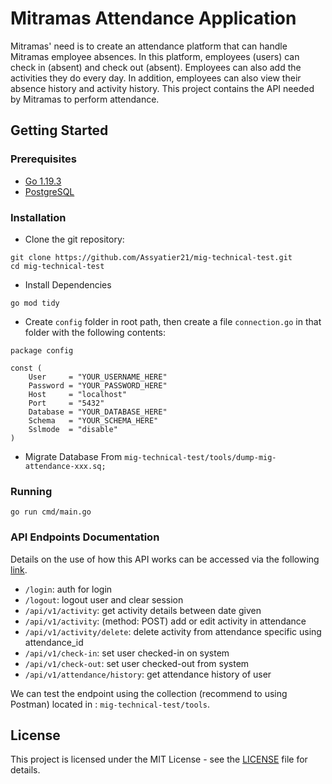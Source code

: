# Mitramas Attendance Application

Mitramas' need is to create an attendance platform that can handle Mitramas employee absences. In this platform, employees (users) can check in (absent) and check out (absent). Employees can also add the activities they do every day. In addition, employees can also view their absence history and activity history. This project contains the API needed by Mitramas to perform attendance.

## Getting Started

### Prerequisites

- [Go 1.19.3](https://go.dev/dl/)
- [PostgreSQL](https://www.postgresql.org/download/)

### Installation

- Clone the git repository:

```
git clone https://github.com/Assyatier21/mig-technical-test.git
cd mig-technical-test
```

- Install Dependencies

```
go mod tidy
```

- Create `config` folder in root path, then create a file `connection.go` in that folder with the following contents:

```
package config

const (
	User     = "YOUR_USERNAME_HERE"
	Password = "YOUR_PASSWORD_HERE"
	Host     = "localhost"
	Port     = "5432"
	Database = "YOUR_DATABASE_HERE"
	Schema   = "YOUR_SCHEMA_HERE"
	Sslmode  = "disable"
)
```

- Migrate Database From `mig-technical-test/tools/dump-mig-attendance-xxx.sq;`

### Running

```
go run cmd/main.go
```

### API Endpoints Documentation

Details on the use of how this API works can be accessed via the following [link](https://documenter.getpostman.com/view/21912170/2s8Z72Tqqx).

- `/login`: auth for login
- `/logout`: logout user and clear session
- `/api/v1/activity`: get activity details between date given
- `/api/v1/activity`: (method: POST) add or edit activity in attendance
- `/api/v1/activity/delete`: delete activity from attendance specific using attendance_id
- `/api/v1/check-in`: set user checked-in on system
- `/api/v1/check-out`: set user checked-out from system
- `/api/v1/attendance/history`: get attendance history of user

We can test the endpoint using the collection (recommend to using Postman) located in : `mig-technical-test/tools`.

## License

This project is licensed under the MIT License - see the [LICENSE](https://github.com/Assyatier21/mig-technical-test/blob/master/LICENSE) file for details.
